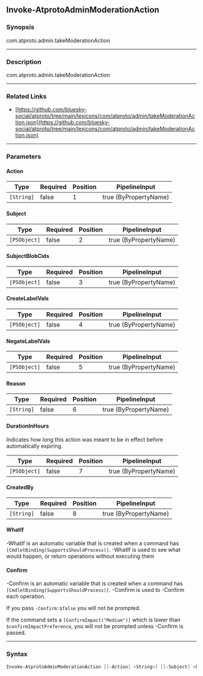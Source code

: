 Invoke-AtprotoAdminModerationAction
-----------------------------------




### Synopsis
com.atproto.admin.takeModerationAction



---


### Description

com.atproto.admin.takeModerationAction



---


### Related Links
* [https://github.com/bluesky-social/atproto/tree/main/lexicons/com/atproto/admin/takeModerationAction.json](https://github.com/bluesky-social/atproto/tree/main/lexicons/com/atproto/admin/takeModerationAction.json)





---


### Parameters
#### **Action**




|Type      |Required|Position|PipelineInput        |
|----------|--------|--------|---------------------|
|`[String]`|false   |1       |true (ByPropertyName)|



#### **Subject**




|Type        |Required|Position|PipelineInput        |
|------------|--------|--------|---------------------|
|`[PSObject]`|false   |2       |true (ByPropertyName)|



#### **SubjectBlobCids**




|Type        |Required|Position|PipelineInput        |
|------------|--------|--------|---------------------|
|`[PSObject]`|false   |3       |true (ByPropertyName)|



#### **CreateLabelVals**




|Type        |Required|Position|PipelineInput        |
|------------|--------|--------|---------------------|
|`[PSObject]`|false   |4       |true (ByPropertyName)|



#### **NegateLabelVals**




|Type        |Required|Position|PipelineInput        |
|------------|--------|--------|---------------------|
|`[PSObject]`|false   |5       |true (ByPropertyName)|



#### **Reason**




|Type      |Required|Position|PipelineInput        |
|----------|--------|--------|---------------------|
|`[String]`|false   |6       |true (ByPropertyName)|



#### **DurationInHours**

Indicates how long this action was meant to be in effect before automatically expiring.






|Type        |Required|Position|PipelineInput        |
|------------|--------|--------|---------------------|
|`[PSObject]`|false   |7       |true (ByPropertyName)|



#### **CreatedBy**




|Type      |Required|Position|PipelineInput        |
|----------|--------|--------|---------------------|
|`[String]`|false   |8       |true (ByPropertyName)|



#### **WhatIf**
-WhatIf is an automatic variable that is created when a command has ```[CmdletBinding(SupportsShouldProcess)]```.
-WhatIf is used to see what would happen, or return operations without executing them
#### **Confirm**
-Confirm is an automatic variable that is created when a command has ```[CmdletBinding(SupportsShouldProcess)]```.
-Confirm is used to -Confirm each operation.

If you pass ```-Confirm:$false``` you will not be prompted.


If the command sets a ```[ConfirmImpact("Medium")]``` which is lower than ```$confirmImpactPreference```, you will not be prompted unless -Confirm is passed.



---


### Syntax
```PowerShell
Invoke-AtprotoAdminModerationAction [[-Action] <String>] [[-Subject] <PSObject>] [[-SubjectBlobCids] <PSObject>] [[-CreateLabelVals] <PSObject>] [[-NegateLabelVals] <PSObject>] [[-Reason] <String>] [[-DurationInHours] <PSObject>] [[-CreatedBy] <String>] [-WhatIf] [-Confirm] [<CommonParameters>]
```
